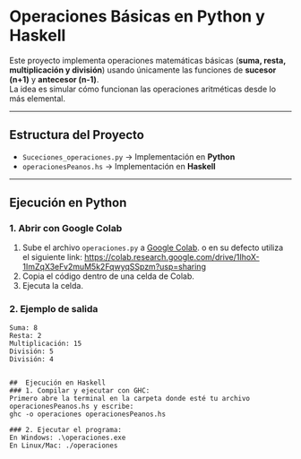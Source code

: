 # Operaciones Básicas en Python y Haskell

Este proyecto implementa operaciones matemáticas básicas (**suma, resta, multiplicación y división**) usando únicamente las funciones de **sucesor (n+1)** y **antecesor (n-1)**.  
La idea es simular cómo funcionan las operaciones aritméticas desde lo más elemental.

---

##  Estructura del Proyecto
- `Suceciones_operaciones.py` → Implementación en **Python**
- `operacionesPeanos.hs` → Implementación en **Haskell**

---

##  Ejecución en Python

### 1. Abrir con Google Colab
1. Sube el archivo `operaciones.py` a [Google Colab](https://colab.research.google.com/). o en su defecto utiliza el siguiente link: https://colab.research.google.com/drive/1IhoX-1ImZqX3eFv2muM5k2FqwyqSSpzm?usp=sharing
2. Copia el código dentro de una celda de Colab.
3. Ejecuta la celda.

### 2. Ejemplo de salida
```text
Suma: 8
Resta: 2
Multiplicación: 15
División: 5
División: 4


##  Ejecución en Haskell
### 1. Compilar y ejecutar con GHC:
Primero abre la terminal en la carpeta donde esté tu archivo operacionesPeanos.hs y escribe:
ghc -o operaciones operacionesPeanos.hs

### 2. Ejecutar el programa:
En Windows: .\operaciones.exe
En Linux/Mac: ./operaciones

